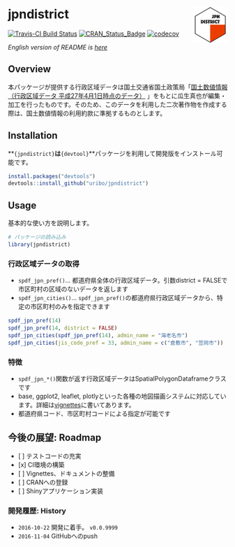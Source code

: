 
<!-- README.md is generated from README.Rmd. Please edit that file -->
jpndistrict <img src="logo.png" align="right" width="80px" />
=============================================================

[![Travis-CI Build Status](https://travis-ci.org/uribo/jpndistrict.svg?branch=master)](https://travis-ci.org/uribo/jpndistrict) [![CRAN\_Status\_Badge](http://www.r-pkg.org/badges/version/jpndistrict)](https://cran.r-project.org/package=jpndistrict) [![codecov](https://codecov.io/gh/uribo/jpndistrict/branch/master/graph/badge.svg)](https://codecov.io/gh/uribo/jpndistrict)

*English version of README is [here](https://github.com/uribo/jpmesh/blob/master/README.en.md)*

Overview
--------

本パッケージが提供する行政区域データは国土交通省国土政策局「[国土数値情報（行政区域データ 平成27年4月1日時点のデータ）](http://nlftp.mlit.go.jp/ksj/gml/datalist/KsjTmplt-N03.html) 」をもとに瓜生真也が編集・加工を行ったものです。そのため、このデータを利用した二次著作物を作成する際は、国土数値情報の利用約款に準拠するものとします。

Installation
------------

**`{jpndistrict}`**は**`{devtool}`**パッケージを利用して開発版をインストール可能です。

``` r
install.packages("devtools")
devtools::install_github("uribo/jpndistrict")
```

Usage
-----

基本的な使い方を説明します。

``` r
# パッケージの読み込み
library(jpndistrict)
```

### 行政区域データの取得

-   `spdf_jpn_pref()`... 都道府県全体の行政区域データ。引数district = FALSEで市区町村の区域のないデータを返します
-   `spdf_jpn_cities()`... `spdf_jpn_pref()`の都道府県行政区域データから、特定の市区町村のみを指定できます

``` r
spdf_jpn_pref(14)
spdf_jpn_pref(14, district = FALSE)
spdf_jpn_cities(spdf_jpn_pref(14), admin_name = "海老名市")
spdf_jpn_cities(jis_code_pref = 33, admin_name = c("倉敷市", "笠岡市"))
```

### 特徴

-   `spdf_jpn_*()`関数が返す行政区域データはSpatialPolygonDataframeクラスです
-   base, ggplot2, leaflet, plotlyといった各種の地図描画システムに対応しています。詳細は[vignettes](vignettes/create_map.Rmd)に書いてあります。
-   都道府県コード、市区町村コードによる指定が可能です

今後の展望: Roadmap
-------------------

-   \[ \] テストコードの充実
-   \[x\] CI環境の構築
-   \[ \] Vignettes、ドキュメントの整備
-   \[ \] CRANへの登録
-   \[ \] Shinyアプリケーション実装

### 開発履歴: History

-   `2016-10-22` 開発に着手。 `v0.0.9999`
-   `2016-11-04` GitHubへのpush

